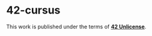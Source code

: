 # 42-cursus
This work is published under the terms of **[42 Unlicense](https://github.com/gcamerli/42unlicense)**.
